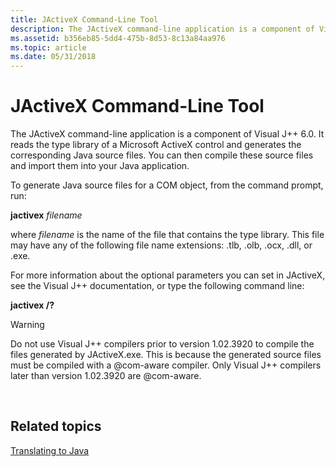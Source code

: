 ```yaml
---
title: JActiveX Command-Line Tool
description: The JActiveX command-line application is a component of Visual J++ 6.0.
ms.assetid: b356eb85-5dd4-475b-8d53-8c13a84aa976
ms.topic: article
ms.date: 05/31/2018
---
```


# JActiveX Command-Line Tool

The JActiveX command-line application is a component of Visual J++ 6.0. It reads the type library of a Microsoft ActiveX control and generates the corresponding Java source files. You can then compile these source files and import them into your Java application.

To generate Java source files for a COM object, from the command prompt, run:

**jactivex** *filename*

where *filename* is the name of the file that contains the type library. This file may have any of the following file name extensions: .tlb, .olb, .ocx, .dll, or .exe.

For more information about the optional parameters you can set in JActiveX, see the Visual J++ documentation, or type the following command line:

**jactivex /?**

> [!WARNING]
> Do not use Visual J++ compilers prior to version 1.02.3920 to compile the files generated by JActiveX.exe. This is because the generated source files must be compiled with a @com-aware compiler. Only Visual J++ compilers later than version 1.02.3920 are @com-aware.

 

## Related topics

<dl> <dt>

[Translating to Java](translating-to-java.md)
</dt> </dl>

 

 




